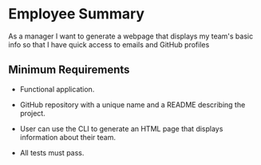 # Employee Summary

As a manager
I want to generate a webpage that displays my team's basic info
so that I have quick access to emails and GitHub profiles

## Minimum Requirements

* Functional application.

* GitHub repository with a unique name and a README describing the project.

* User can use the CLI to generate an HTML page that displays information about their team.

* All tests must pass.
